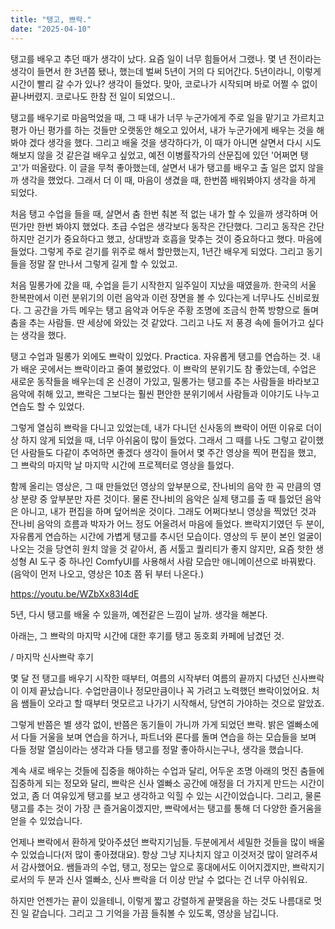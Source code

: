 ```yaml
---
title: "탱고, 쁘락."
date: "2025-04-10"
---
```


탱고를 배우고 추던 때가 생각이 났다. 요즘 일이 너무 힘들어서 그랬나.
몇 년 전이라는 생각이 들면서 한 3년쯤 됐나, 했는데 벌써 5년이 거의 다 되어간다. 5년이라니, 이렇게 시간이 빨리 갈 수가 있나? 생각이 들었다. 맞아, 코로나가 시작되며 바로 어쩔 수 없이 끝나버렸지. 코로나도 한참 전 일이 되었으니..

탱고를 배우기로 마음먹었을 때, 그 때 내가 너무 누군가에게 주로 일을 맡기고 가르치고 평가 아닌 평가를 하는 것들만 오랫동안 해오고 있어서, 내가 누군가에게 배우는 것을 해봐야 겠다 생각을 했다. 그리고 배울 것을 생각하다가, 이 때가 아니면 살면서 다시 시도해보지 않을 것 같은걸 배우고 싶었고, 예전 이병률작가의 산문집에 있던 '어쩌면 탱고'가 떠올랐다. 이 글을 무척 좋아했는데, 살면서 내가 탱고를 배우고 출 일은 없지 않을까 생각을 했었다. 그래서 더 이 때, 마음이 생겼을 때, 한번쯤 배워봐야지 생각을 하게 되었다.

처음 탱고 수업을 들을 때, 살면서 춤 한번 춰본 적 없는 내가 할 수 있을까 생각하며 어떤가만 한번 봐야지 했었다. 초급 수업은 생각보다 동작은 간단했다. 그리고 동작은 간단하지만 걷기가 중요하다고 했고, 상대방과 호흡을 맞추는 것이 중요하다고 했다. 마음에 들었다. 그렇게 주로 걷기를 위주로 해서 할만했는지, 1년간 배우게 되었다. 그리고 동기들을 정말 잘 만나서 그렇게 길게 할 수 있었고.

처음 밀롱가에 갔을 때, 수업을 듣기 시작한지 일주일이 지났을 때였을까. 한국의 서울 한복판에서 이런 분위기의 이런 음악과 이런 장면을 볼 수 있다는게 너무나도 신비로웠다. 그 공간을 가득 메우는 탱고 음악과 어두운 주황 조명에 조금식 한쪽 방향으로 돌며 춤을 추는 사람들. 딴 세상에 와있는 것 같았다. 그리고 나도 저 풍경 속에 들어가고 싶다는 생각을 했다.

탱고 수업과 밀롱가 외에도 쁘락이 있었다. Practica. 자유롭게 탱고를 연습하는 것. 내가 배운 곳에서는 쁘락이라고 줄여 불렀었다. 이 쁘락의 분위기도 참 좋았는데, 수업은 새로운 동작들을 배우는데 온 신경이 가있고, 밀롱가는 탱고를 추는 사람들을 바라보고 음악에 취해 있고, 쁘락은 그보다는 훨씬 편안한 분위기에서 사람들과 이야기도 나누고 연습도 할 수 있었다.

그렇게 열심히 쁘락을 다니고 있었는데, 내가 다니던 신사동의 쁘락이 어떤 이유로 더이상 하지 않게 되었을 때, 너무 아쉬움이 많이 들었다. 그래서 그 때를 나도 그렇고 같이했던 사람들도 다같이 추억하면 좋겠다 생각이 들어서 몇 주간 영상을 찍어 편집을 했고, 그 쁘락의 마지막 날 마지막 시간에 프로젝터로 영상을 틀었다.

함께 올리는 영상은, 그 때 만들었던 영상의 앞부분으로, 잔나비의 음악 한 곡 만큼의 영상 분량 중 앞부분만 자른 것이다. 물론 잔나비의 음악은 실제 탱고를 출 때 틀었던 음악은 아니고, 내가 편집을 하며 덮어씌운 것이다. 그래도 어쩌다보니 영상을 찍었던 것과 잔나비 음악의 흐름과 박자가 어느 정도 어울려서 마음에 들었다.
쁘락지기였던 두 분이, 자유롭게 연습하는 시간에 가볍게 탱고를 추시던 모습이다. 영상의 두 분이 본인 얼굴이 나오는 것을 당연히 원치 않을 것 같아서, 좀 서툴고 퀄리티가 좋지 않지만, 요즘 핫한 생성형 AI 도구 중 하나인 ComfyUI를 사용해서 사람 모습만 애니메이션으로 바꿔봤다.
(음악이 먼저 나오고, 영상은 10초 쯤 뒤 부터 나온다.)

https://youtu.be/WZbXx83I4dE


5년, 다시 탱고를 배울 수 있을까, 예전같은 느낌이 날까. 생각을 해본다.

아래는, 그 쁘락의 마지막 시간에 대한 후기를 탱고 동호회 카페에 남겼던 것.

/
마지막 신사쁘락 후기

몇 달 전 탱고를 배우기 시작한 때부터, 여름의 시작부터 여름의 끝까지 다녔던 신사쁘락이 이제 끝났습니다. 수업만큼이나 정모만큼이나 꼭 가려고 노력했던 쁘락이었어요. 처음 쌤들이 오라고 할 때부터 멋모르고 나가기 시작해서, 당연히 가야하는 것으로 알았죠.

그렇게 반쯤은 별 생각 없이, 반쯤은 동기들이 가니까 가게 되었던 쁘락. 밝은 엘빠소에서 다들 거울을 보며 연습을 하거나, 파트너와 론다를 돌며 연습을 하는 모습들을 보며 다들 정말 열심이라는 생각과 다들 탱고를 정말 좋아하시는구나, 생각을 했습니다. 

계속 새로 배우는 것들에 집중을 해야하는 수업과 달리, 어두운 조명 아래의 멋진 춤들에 집중하게 되는 정모와 달리, 쁘락은 신사 엘빠소 공간에 애정을 더 가지게 만드는 시간이었고, 좀 더 여유있게 탱고를 보고 생각하고 익힐 수 있는 시간이었습니다. 그리고, 물론 탱고를 추는 것이 가장 큰 즐거움이겠지만, 쁘락에서는 탱고를 통해 더 다양한 즐거움을 얻을 수 있었습니다.

언제나 쁘락에서 환하게 맞아주셨던 쁘락지기님들. 두분에게서 세밀한 것들을 많이 배울 수 있었습니다(저 많이 좋아졌대요). 항상 그냥 지나치지 않고 이것저것 많이 알려주셔서 감사했어요. 쌤들과의 수업, 탱고, 정모는 앞으로 홍대에서도 이어지겠지만, 쁘락지기로서의 두 분과 신사 엘빠소, 신사 쁘락을 더 이상 만날 수 없다는 건 너무 아쉬워요.

하지만 언젠가는 끝이 있을테니, 이렇게 짧고 강렬하게 끝맺음을 하는 것도 나름대로 멋진 일 같습니다. 그리고 그 기억을 가끔 들춰볼 수 있도록, 영상을 남깁니다.